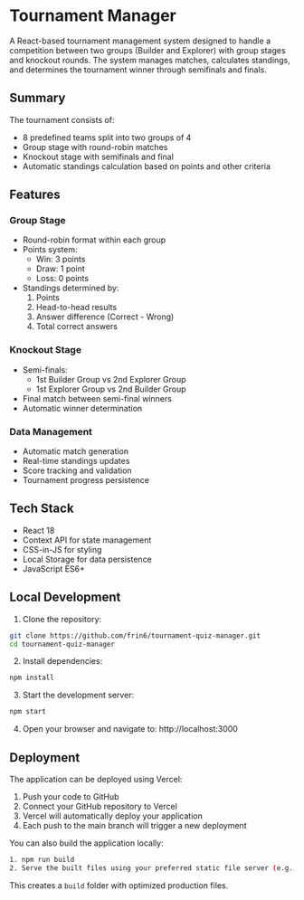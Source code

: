 # Tournament Manager

A React-based tournament management system designed to handle a competition between two groups (Builder and Explorer) with group stages and knockout rounds. The system manages matches, calculates standings, and determines the tournament winner through semifinals and finals.

## Summary

The tournament consists of:
- 8 predefined teams split into two groups of 4
- Group stage with round-robin matches
- Knockout stage with semifinals and final
- Automatic standings calculation based on points and other criteria

## Features

### Group Stage
- Round-robin format within each group
- Points system:
  - Win: 3 points
  - Draw: 1 point
  - Loss: 0 points
- Standings determined by:
  1. Points
  2. Head-to-head results
  3. Answer difference (Correct - Wrong)
  4. Total correct answers

### Knockout Stage
- Semi-finals:
  - 1st Builder Group vs 2nd Explorer Group
  - 1st Explorer Group vs 2nd Builder Group
- Final match between semi-final winners
- Automatic winner determination

### Data Management
- Automatic match generation
- Real-time standings updates
- Score tracking and validation
- Tournament progress persistence

## Tech Stack

- React 18
- Context API for state management
- CSS-in-JS for styling
- Local Storage for data persistence
- JavaScript ES6+

## Local Development

1. Clone the repository:
```bash
git clone https://github.com/frin6/tournament-quiz-manager.git
cd tournament-quiz-manager
```

2. Install dependencies:
```bash
npm install
```

3. Start the development server:
```bash
npm start
```

4. Open your browser and navigate to:
http://localhost:3000

## Deployment

The application can be deployed using Vercel:

1. Push your code to GitHub
2. Connect your GitHub repository to Vercel
3. Vercel will automatically deploy your application
4. Each push to the main branch will trigger a new deployment

You can also build the application locally:

```bash
1. npm run build
2. Serve the built files using your preferred static file server (e.g., serve, nginx, etc.)
```

This creates a `build` folder with optimized production files.
